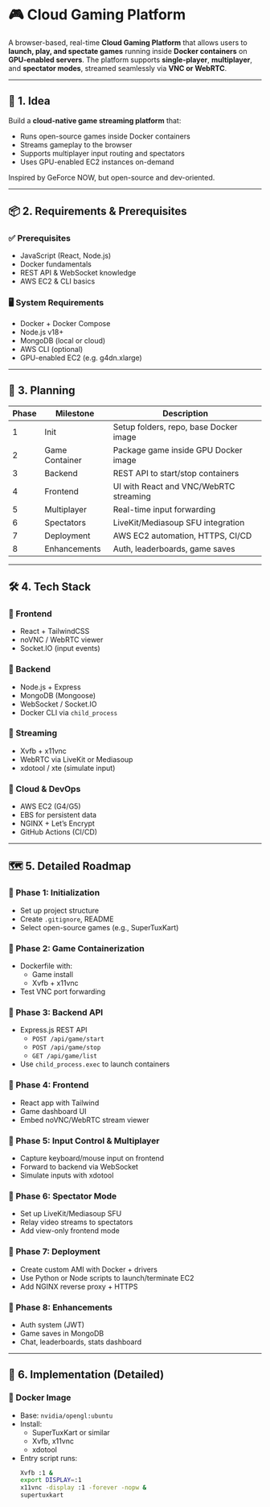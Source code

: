 # 🎮 Cloud Gaming Platform

A browser-based, real-time **Cloud Gaming Platform** that allows users to **launch, play, and spectate games** running inside **Docker containers** on **GPU-enabled servers**. The platform supports **single-player**, **multiplayer**, and **spectator modes**, streamed seamlessly via **VNC or WebRTC**.

---

## 🚀 1. Idea

Build a **cloud-native game streaming platform** that:
- Runs open-source games inside Docker containers
- Streams gameplay to the browser
- Supports multiplayer input routing and spectators
- Uses GPU-enabled EC2 instances on-demand

Inspired by GeForce NOW, but open-source and dev-oriented.

---

## 📦 2. Requirements & Prerequisites

### ✅ Prerequisites
- JavaScript (React, Node.js)
- Docker fundamentals
- REST API & WebSocket knowledge
- AWS EC2 & CLI basics

### 🖥️ System Requirements
- Docker + Docker Compose
- Node.js v18+
- MongoDB (local or cloud)
- AWS CLI (optional)
- GPU-enabled EC2 (e.g. g4dn.xlarge)

---

## 🧠 3. Planning

| Phase | Milestone | Description |
|-------|-----------|-------------|
| 1     | Init      | Setup folders, repo, base Docker image |
| 2     | Game Container | Package game inside GPU Docker image |
| 3     | Backend   | REST API to start/stop containers |
| 4     | Frontend  | UI with React and VNC/WebRTC streaming |
| 5     | Multiplayer | Real-time input forwarding |
| 6     | Spectators | LiveKit/Mediasoup SFU integration |
| 7     | Deployment | AWS EC2 automation, HTTPS, CI/CD |
| 8     | Enhancements | Auth, leaderboards, game saves |

---

## 🛠️ 4. Tech Stack

### 🔹 Frontend
- React + TailwindCSS
- noVNC / WebRTC viewer
- Socket.IO (input events)

### 🔹 Backend
- Node.js + Express
- MongoDB (Mongoose)
- WebSocket / Socket.IO
- Docker CLI via `child_process`

### 🔹 Streaming
- Xvfb + x11vnc
- WebRTC via LiveKit or Mediasoup
- xdotool / xte (simulate input)

### 🔹 Cloud & DevOps
- AWS EC2 (G4/G5)
- EBS for persistent data
- NGINX + Let’s Encrypt
- GitHub Actions (CI/CD)

---

## 🗺️ 5. Detailed Roadmap

### 🔸 Phase 1: Initialization
- Set up project structure
- Create `.gitignore`, README
- Select open-source games (e.g., SuperTuxKart)

### 🔸 Phase 2: Game Containerization
- Dockerfile with:
  - Game install
  - Xvfb + x11vnc
- Test VNC port forwarding

### 🔸 Phase 3: Backend API
- Express.js REST API
  - `POST /api/game/start`
  - `POST /api/game/stop`
  - `GET /api/game/list`
- Use `child_process.exec` to launch containers

### 🔸 Phase 4: Frontend
- React app with Tailwind
- Game dashboard UI
- Embed noVNC/WebRTC stream viewer

### 🔸 Phase 5: Input Control & Multiplayer
- Capture keyboard/mouse input on frontend
- Forward to backend via WebSocket
- Simulate inputs with xdotool

### 🔸 Phase 6: Spectator Mode
- Set up LiveKit/Mediasoup SFU
- Relay video streams to spectators
- Add view-only frontend mode

### 🔸 Phase 7: Deployment
- Create custom AMI with Docker + drivers
- Use Python or Node scripts to launch/terminate EC2
- Add NGINX reverse proxy + HTTPS

### 🔸 Phase 8: Enhancements
- Auth system (JWT)
- Game saves in MongoDB
- Chat, leaderboards, stats dashboard

---

## 🧱 6. Implementation (Detailed)

### 🧩 Docker Image
- Base: `nvidia/opengl:ubuntu`
- Install:
  - SuperTuxKart or similar
  - Xvfb, x11vnc
  - xdotool
- Entry script runs:
  ```bash
  Xvfb :1 &
  export DISPLAY=:1
  x11vnc -display :1 -forever -nopw &
  supertuxkart
